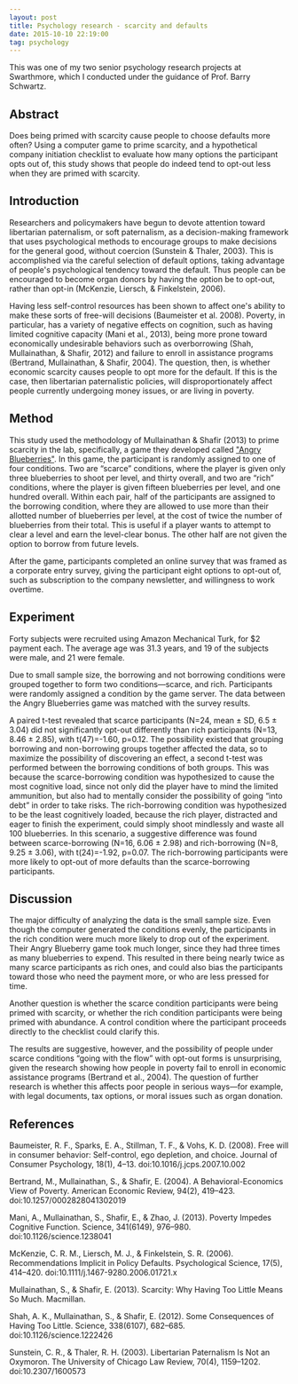 ```yaml
---
layout: post
title: Psychology research - scarcity and defaults
date: 2015-10-10 22:19:00
tag: psychology
---
```


This was one of my two senior psychology research projects at Swarthmore,
which I conducted under the guidance of Prof. Barry Schwartz.

## Abstract

Does being primed with scarcity cause people to choose defaults more
often? Using a computer game to prime scarcity, and a hypothetical company
initiation checklist to evaluate how many options the participant opts
out of, this study shows that people do indeed tend to opt-out less when
they are primed with scarcity.

## Introduction

Researchers and policymakers have begun to devote attention toward
libertarian paternalism, or soft paternalism, as a decision-making
framework that uses psychological methods to encourage groups to make
decisions for the general good, without coercion (Sunstein & Thaler,
2003). This is accomplished via the careful selection of default
options, taking advantage of people's psychological tendency toward
the default. Thus people can be encouraged to become organ donors by
having the option be to opt-out, rather than opt-in (McKenzie, Liersch,
& Finkelstein, 2006).

Having less self-control resources has been shown to affect one's
ability to make these sorts of free-will decisions (Baumeister et
al. 2008). Poverty, in particular, has a variety of negative effects
on cognition, such as having limited cognitive capacity (Mani et al.,
2013), being more prone toward economically undesirable behaviors such as
overborrowing (Shah, Mullainathan, & Shafir, 2012) and failure to enroll
in assistance programs (Bertrand, Mullainathan, & Shafir, 2004). The
question, then, is whether economic scarcity causes people to opt more for
the default. If this is the case, then libertarian paternalistic policies,
will disproportionately affect people currently undergoing money issues,
or are living in poverty.

## Method

This study used the methodology of Mullainathan & Shafir (2013) to prime
scarcity in the lab, specifically, a game they developed called ["Angry
Blueberries"](http://opinionator.blogs.nytimes.com/2014/06/13/no-clocking-out/).
In this game, the participant is randomly assigned to one of four
conditions. Two are “scarce” conditions, where the player is
given only three blueberries to shoot per level, and thirty overall,
and two are “rich” conditions, where the player is given fifteen
blueberries per level, and one hundred overall. Within each pair, half of
the participants are assigned to the borrowing condition, where they are
allowed to use more than their allotted number of blueberries per level,
at the cost of twice the number of blueberries from their total. This
is useful if a player wants to attempt to clear a level and earn the
level-clear bonus. The other half are not given the option to borrow
from future levels.

After the game, participants completed an online survey that was framed as
a corporate entry survey, giving the participant eight options to opt-out
of, such as subscription to the company newsletter, and willingness to
work overtime.

## Experiment

Forty subjects were recruited using Amazon Mechanical Turk, for $2 payment
each. The average age was 31.3 years, and 19 of the subjects were male,
and 21 were female.

Due to small sample size, the borrowing and not borrowing conditions were
grouped together to form two conditions—scarce, and rich. Participants
were randomly assigned a condition by the game server. The data between
the Angry Blueberries game was matched with the survey results.

A paired t-test revealed that scarce participants (N=24, mean ± SD, 6.5
± 3.04) did not significantly opt-out differently than rich participants
(N=13, 8.46 ± 2.85), with t(47)=-1.60, p=0.12. The possibility existed
that grouping borrowing and non-borrowing groups together affected the
data, so to maximize the possibility of discovering an effect, a second
t-test was performed between the borrowing conditions of both groups. This
was because the scarce-borrowing condition was hypothesized to cause
the most cognitive load, since not only did the player have to mind the
limited ammunition, but also had to mentally consider the possibility
of going “into debt” in order to take risks. The rich-borrowing
condition was hypothesized to be the least cognitively loaded, because
the rich player, distracted and eager to finish the experiment, could
simply shoot mindlessly and waste all 100 blueberries. In this scenario,
a suggestive difference was found between scarce-borrowing (N=16,
6.06 ± 2.98) and rich-borrowing (N=8, 9.25 ± 3.06), with t(24)=-1.92,
p=0.07. The rich-borrowing participants were more likely to opt-out of
more defaults than the scarce-borrowing participants.

## Discussion

The major difficulty of analyzing the data is the small sample
size. Even though the computer generated the conditions evenly, the
participants in the rich condition were much more likely to drop out
of the experiment. Their Angry Blueberry game took much longer, since
they had three times as many blueberries to expend. This resulted in
there being nearly twice as many scarce participants as rich ones, and
could also bias the participants toward those who need the payment more,
or who are less pressed for time.

Another question is whether the scarce condition participants were being
primed with scarcity, or whether the rich condition participants were
being primed with abundance. A control condition where the participant
proceeds directly to the checklist could clarify this.

The results are suggestive, however, and the possibility of people
under scarce conditions “going with the flow” with opt-out forms
is unsurprising, given the research showing how people in poverty fail
to enroll in economic assistance programs (Bertrand et al., 2004). The
question of further research is whether this affects poor people in
serious ways—for example, with legal documents, tax options, or moral
issues such as organ donation.

## References
Baumeister, R. F., Sparks, E. A., Stillman, T. F., & Vohs,
K. D. (2008). Free will in consumer behavior: Self-control, ego
depletion, and choice. Journal of Consumer Psychology, 18(1),
4–13. doi:10.1016/j.jcps.2007.10.002

Bertrand, M., Mullainathan, S., & Shafir, E. (2004). A
Behavioral-Economics View of Poverty. American Economic Review, 94(2),
419–423. doi:10.1257/0002828041302019

Mani, A., Mullainathan, S., Shafir, E., & Zhao,
J. (2013). Poverty Impedes Cognitive Function. Science, 341(6149),
976–980. doi:10.1126/science.1238041

McKenzie, C. R. M., Liersch, M. J., & Finkelstein,
S. R. (2006). Recommendations Implicit in Policy Defaults. Psychological
Science, 17(5), 414–420. doi:10.1111/j.1467-9280.2006.01721.x

Mullainathan, S., & Shafir, E. (2013). Scarcity: Why Having Too Little
Means So Much. Macmillan.

Shah, A. K., Mullainathan, S., & Shafir, E. (2012). Some
Consequences of Having Too Little. Science, 338(6107),
682–685. doi:10.1126/science.1222426

Sunstein, C. R., & Thaler, R. H. (2003). Libertarian Paternalism
Is Not an Oxymoron. The University of Chicago Law Review, 70(4),
1159–1202. doi:10.2307/1600573
